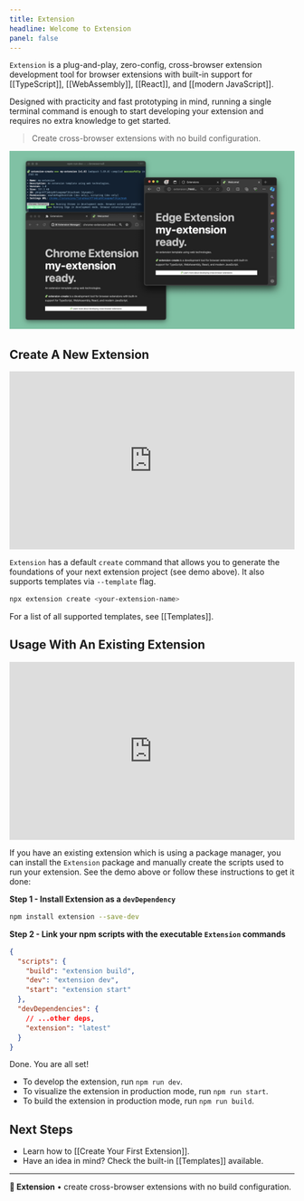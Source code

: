 ```yaml
---
title: Extension
headline: Welcome to Extension
panel: false
---
```



`Extension` is a plug-and-play, zero-config, cross-browser extension development tool for browser extensions with built-in support for [[TypeScript]], [[WebAssembly]], [[React]], and [[modern JavaScript]].


Designed with practicity and fast prototyping in mind, running a single terminal command is enough to start developing your extension and requires no extra knowledge to get started.
> Create cross-browser extensions with no build configuration.

![Extension default template](./browser-all.png)

## Create A New Extension

<div style="position: relative; padding-bottom: 62.5%; height: 0;"><iframe src="https://www.loom.com/embed/58e21900d693417db1e0e59c0a96c4b3?sid=80cf1003-7ed1-4f9d-a3fb-01c7876983ad" frameborder="0" webkitallowfullscreen mozallowfullscreen allowfullscreen style="position: absolute; top: 0; left: 0; width: 100%; height: 100%;"></iframe></div>

`Extension` has a default `create` command that allows you to generate the foundations of your next extension project (see demo above). It also supports templates via `--template` flag.

```sh
npx extension create <your-extension-name>
```

For a list of all supported templates, see [[Templates]].

## Usage With An Existing Extension

<div style="position: relative; padding-bottom: 62.5%; height: 0;"><iframe src="https://www.loom.com/embed/c7ae4fc7cdfc47c39334c7efe3175dd9?sid=035792a7-aec9-4f1a-852b-47ca7166a539" frameborder="0" webkitallowfullscreen mozallowfullscreen allowfullscreen style="position: absolute; top: 0; left: 0; width: 100%; height: 100%;"></iframe></div>

If you have an existing extension which is using a package manager, you can install the `Extension` package and manually create the scripts used to run your extension. See the demo above or follow these instructions to get it done:

**Step 1 - Install Extension as a `devDependency`**

```sh
npm install extension --save-dev
```

**Step 2 - Link your npm scripts with the executable `Extension` commands**

```json
{
  "scripts": {
    "build": "extension build",
    "dev": "extension dev",
    "start": "extension start"
  },
  "devDependencies": {
    // ...other deps,
    "extension": "latest"
  }
}
```

Done. You are all set!

- To develop the extension, run `npm run dev`.
- To visualize the extension in production mode, run `npm run start`.
- To build the extension in production mode, run `npm run build`.

## Next Steps

- Learn how to [[Create Your First Extension]].
- Have an idea in mind? Check the built-in [[Templates]] available.

---

**🧩 Extension** • create cross-browser extensions with no build configuration.
